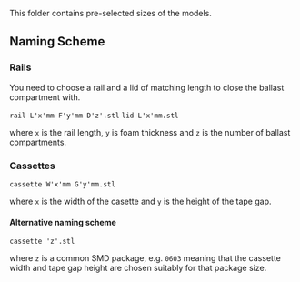 This folder contains pre-selected sizes of the models.

## Naming Scheme

### Rails
You need to choose a rail and a lid of matching length to close the ballast compartment with.

`rail L'x'mm F'y'mm D'z'.stl`
`lid L'x'mm.stl`

where `x` is the rail length, `y` is foam thickness and `z` is the number of ballast compartments.

### Cassettes
`cassette W'x'mm G'y'mm.stl`

where `x` is the width of the casette and `y` is the height of the tape gap.

#### Alternative naming scheme
`cassette 'z'.stl`

where `z` is a common SMD package, e.g. `0603` meaning that the cassette width and tape gap height are chosen suitably for that package size.
